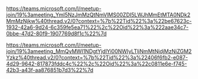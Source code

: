 https://teams.microsoft.com/l/meetup-join/19%3ameeting_YmI5NzJmMzQtNmVlMS00ZDI5LWJhMmEtMTA0NDk2MmMzNjkw%40thread.v2/0?context=%7b%22Tid%22%3a%22be67623c-1932-42a6-9d24-6c359fe5ea71%22%2c%22Oid%22%3a%222aae34c7-0bbe-47d2-80f9-1907769d8f1c%22%7d

https://teams.microsoft.com/l/meetup-join/19%3ameeting_MmQyMWI1NDgtYjdlYi00NWIyLTljNmMtNjdjMzNiZGM2Yzkz%40thread.v2/0?context=%7b%22Tid%22%3a%22406f6fb2-e087-4d29-9642-817873fddc4c%22%2c%22Oid%22%3a%22c0811e6e-f745-42b3-a43f-aa876851b7d3%22%7d
